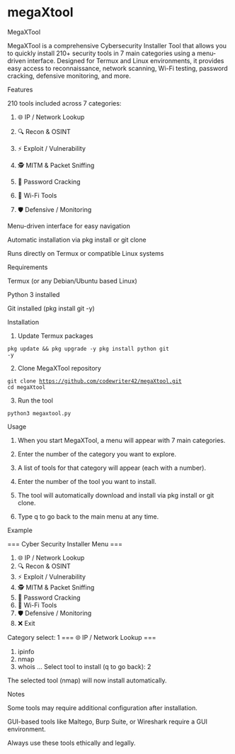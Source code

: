 # megaXtool

MegaXTool

MegaXTool is a comprehensive Cybersecurity Installer Tool that allows you to quickly install 210+ security tools in 7 main categories using a menu-driven interface. Designed for Termux and Linux environments, it provides easy access to reconnaissance, network scanning, Wi-Fi testing, password cracking, defensive monitoring, and more.

Features

210 tools included across 7 categories:

1. 🌐 IP / Network Lookup


2. 🔍 Recon & OSINT


3. ⚡ Exploit / Vulnerability


4. 🕵 MITM & Packet Sniffing


5. 🔐 Password Cracking


6. 📡 Wi-Fi Tools


7. 🛡 Defensive / Monitoring



Menu-driven interface for easy navigation

Automatic installation via pkg install or git clone

Runs directly on Termux or compatible Linux systems

Requirements

Termux (or any Debian/Ubuntu based Linux)

Python 3 installed

Git installed (pkg install git -y)

Installation

1. Update Termux packages



<code>pkg update && pkg upgrade -y
pkg install python git -y</code>

2. Clone MegaXTool repository



<code>git clone https://github.com/codewriter42/megaXtool.git
cd megaXtool</code>

3. Run the tool



<code>python3 megaxtool.py</code>


Usage

1. When you start MegaXTool, a menu will appear with 7 main categories.


2. Enter the number of the category you want to explore.


3. A list of tools for that category will appear (each with a number).


4. Enter the number of the tool you want to install.


5. The tool will automatically download and install via pkg install or git clone.


6. Type q to go back to the main menu at any time.


Example

=== Cyber Security Installer Menu ===
1. 🌐 IP / Network Lookup
2. 🔍 Recon & OSINT
3. ⚡ Exploit / Vulnerability
4. 🕵 MITM & Packet Sniffing
5. 🔐 Password Cracking
6. 📡 Wi-Fi Tools
7. 🛡 Defensive / Monitoring
8. ❌ Exit

Category select: 1
=== 🌐 IP / Network Lookup ===
1. ipinfo
2. nmap
3. whois
...
Select tool to install (q to go back): 2

The selected tool (nmap) will now install automatically.

Notes

Some tools may require additional configuration after installation.

GUI-based tools like Maltego, Burp Suite, or Wireshark require a GUI environment.

Always use these tools ethically and legally.

